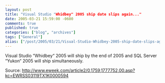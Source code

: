 ```yaml
---
layout: post
title: "Visual Studio "Whidbey" 2005 ship date slips again..."
date: 2005-03-21 15:59:00 -0600
comments: true
published: true
categories: ["blog", "archives"]
tags: ["General"]
alias: ["/post/2005/03/21/Visual-Studio-Whidbey-2005-ship-date-slips-again", "/post/2005/03/21/visual-studio-whidbey-2005-ship-date-slips-again"]
---
```

<!-- more -->
<P>Visual Studio &#8220;Whidbey&#8220; 2005 will ship by the end of 2005 and SQL Server &#8220;Yukon&#8220; 2005 will ship simultaneously.</P>
<P>Source: <A href="http://www.eweek.com/article2/0,1759,1777752,00.asp?kc=EWRSS03119TX1K0000594">http://www.eweek.com/article2/0,1759,1777752,00.asp?kc=EWRSS03119TX1K0000594</A></P>
